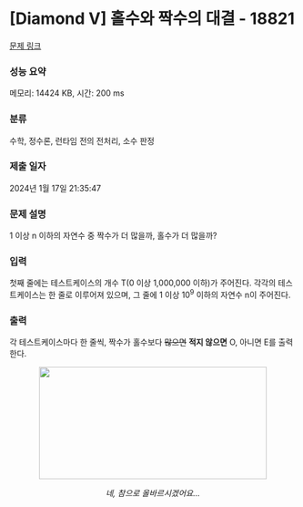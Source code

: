 # [Diamond V] 홀수와 짝수의 대결 - 18821 

[문제 링크](https://www.acmicpc.net/problem/18821) 

### 성능 요약

메모리: 14424 KB, 시간: 200 ms

### 분류

수학, 정수론, 런타임 전의 전처리, 소수 판정

### 제출 일자

2024년 1월 17일 21:35:47

### 문제 설명

<p>1 이상 n 이하의 자연수 중 짝수가 더 많을까, 홀수가 더 많을까?</p>

### 입력 

 <p>첫째 줄에는 테스트케이스의 개수 T(0 이상 1,000,000 이하)가 주어진다. 각각의 테스트케이스는 한 줄로 이루어져 있으며, 그 줄에 1 이상 10<sup>9</sup> 이하의 자연수 n이 주어진다.</p>

### 출력 

 <p>각 테스트케이스마다 한 줄씩, 짝수가 홀수보다 <s>많으면</s> <strong>적지 않으면</strong> O, 아니면 E를 출력한다.</p>

<p style="text-align: center;"><img alt="" src="https://upload.acmicpc.net/22e23701-eff7-434c-8fed-d793313b0e6f/" style="width: 400px; height: 197px;"></p>

<p style="text-align: center;"><em>네, 참으로 올바르시겠어요...</em></p>


